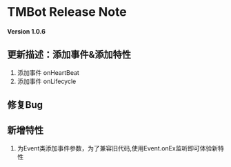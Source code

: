 # TMBot Release Note

#### Version 1.0.6

## 更新描述：添加事件&添加特性

1. 添加事件 onHeartBeat
2. 添加事件 onLifecycle

## 修复Bug

## 新增特性

1. 为Event类添加事件参数，为了兼容旧代码,使用Event.onEx监听即可体验新特性